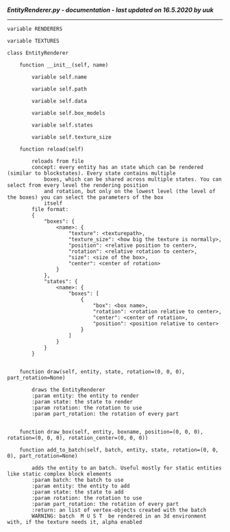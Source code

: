 ***EntityRenderer.py - documentation - last updated on 16.5.2020 by uuk***
___

    variable RENDERERS

    variable TEXTURES

    class EntityRenderer

        function __init__(self, name)

            variable self.name

            variable self.path

            variable self.data

            variable self.box_models

            variable self.states

            variable self.texture_size

        function reload(self)
            
            reloads from file
            concept: every entity has an state which can be rendered (similar to blockstates). Every state contains multiple
                boxes, which can be shared across multiple states. You can select from every level the rendering position
                and rotation, but only on the lowest level (the level of the boxes) you can select the parameters of the box
                itself
            file format:
            {
                "boxes": {
                    <name>: {
                        "texture": <texturepath>,
                        "texture_size": <how big the texture is normally>,
                        "position": <relative position to center>,
                        "rotation": <relative rotation to center>,
                        "size": <size of the box>,
                        "center": <center of rotation>
                    }
                },
                "states": {
                    <name>: {
                        "boxes": [
                            {
                                "box": <box name>,
                                "rotation": <rotation relative to center>,
                                "center": <center of rotation>,
                                "position": <position relative to center>
                            }
                        ]
                    }
                }
            }


        function draw(self, entity, state, rotation=(0, 0, 0), part_rotation=None)
            
            draws the EntityRenderer
            :param entity: the entity to render
            :param state: the state to render
            :param rotation: the rotation to use
            :param part_rotation: the rotation of every part


        function draw_box(self, entity, boxname, position=(0, 0, 0), rotation=(0, 0, 0), rotation_center=(0, 0, 0))

        function add_to_batch(self, batch, entity, state, rotation=(0, 0, 0), part_rotation=None)
            
            adds the entity to an batch. Useful mostly for static entities like static complex block elements
            :param batch: the batch to use
            :param entity: the entity to add
            :param state: the state to add
            :param rotation: the rotation to use
            :param part_rotation: the rotation of every part
            :return: an list of vertex-objects created with the batch
            WARNING: batch  M U S T  be rendered in an 3d environment with, if the texture needs it, alpha enabled
